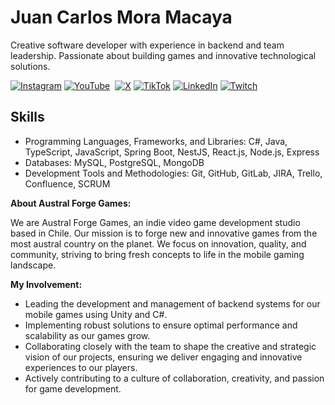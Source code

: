 # Juan Carlos Mora Macaya

Creative software developer with experience in backend and team leadership. Passionate about building games and innovative technological solutions.

[![Instagram](https://img.shields.io/badge/Instagram-E4405F?style=for-the-badge&logo=instagram&logoColor=white)](https://www.instagram.com/gleymsku)
[![YouTube](https://img.shields.io/badge/YouTube-FF0000?style=for-the-badge&logo=youtube&logoColor=white)](https://www.youtube.com/@Gleymsku) 
[![X](https://img.shields.io/badge/X-1DA1F2?style=for-the-badge&logo=x&logoColor=white)](https://x.com/gleymsku)
[![TikTok](https://img.shields.io/badge/TikTok-000000?style=for-the-badge&logo=tiktok&logoColor=white)](https://www.tiktok.com/@gleymsku_dev)
[![LinkedIn](https://img.shields.io/badge/LinkedIn-0077B5?style=for-the-badge&logo=linkedin&logoColor=white)](https://linkedin.com/in/gleymsku)
[![Twitch](https://img.shields.io/badge/Twitch-9146FF?style=for-the-badge&logo=twitch&logoColor=white)](https://www.twitch.tv/gleymsku)

## Skills

* Programming Languages, Frameworks, and Libraries: C#, Java, TypeScript, JavaScript, Spring Boot, NestJS, React.js, Node.js, Express
* Databases: MySQL, PostgreSQL, MongoDB
* Development Tools and Methodologies: Git, GitHub, GitLab, JIRA, Trello, Confluence, SCRUM

**About Austral Forge Games:**

We are Austral Forge Games, an indie video game development studio based in Chile. Our mission is to forge new and innovative games from the most austral country on the planet. We focus on innovation, quality, and community, striving to bring fresh concepts to life in the mobile gaming landscape.

**My Involvement:**

* Leading the development and management of backend systems for our mobile games using Unity and C#.
* Implementing robust solutions to ensure optimal performance and scalability as our games grow.
* Collaborating closely with the team to shape the creative and strategic vision of our projects, ensuring we deliver engaging and innovative experiences to our players.
* Actively contributing to a culture of collaboration, creativity, and passion for game development.
